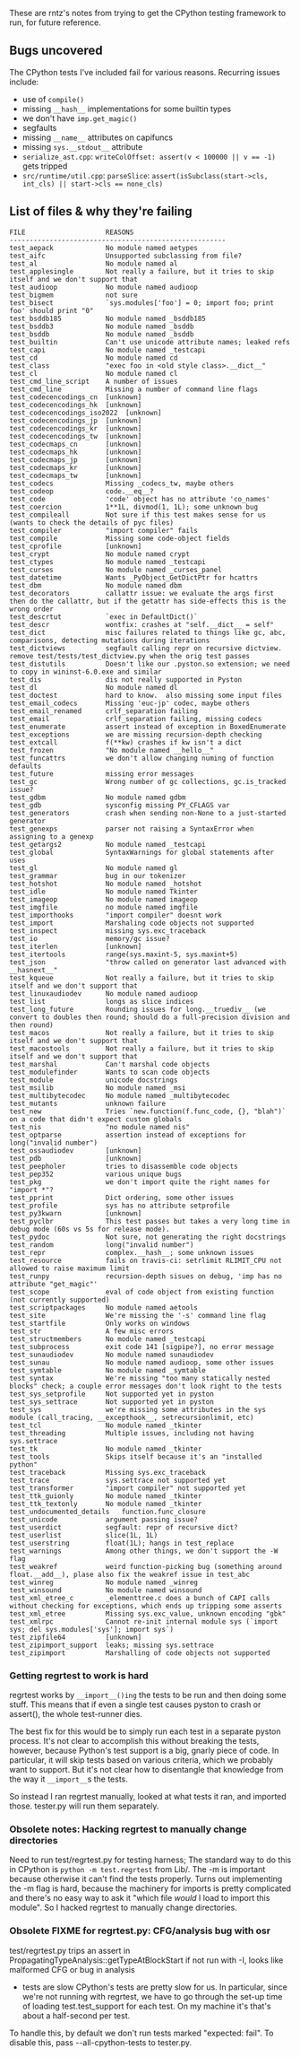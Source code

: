 These are rntz's notes from trying to get the CPython testing framework to run,
for future reference.

## Bugs uncovered
The CPython tests I've included fail for various reasons. Recurring issues include:
- use of `compile()`
- missing `__hash__` implementations for some builtin types
- we don't have `imp.get_magic()`
- segfaults
- missing `__name__` attributes on capifuncs
- missing `sys.__stdout__` attribute
- `serialize_ast.cpp`: `writeColOffset: assert(v < 100000 || v == -1)` gets tripped
- `src/runtime/util.cpp`: `parseSlice`: `assert(isSubclass(start->cls, int_cls) || start->cls == none_cls)`

## List of files & why they're failing
```
FILE                    REASONS
------------------------------------------------------
test_aepack             No module named aetypes
test_aifc               Unsupported subclassing from file?
test_al                 No module named al
test_applesingle        Not really a failure, but it tries to skip itself and we don't support that
test_audioop            No module named audioop
test_bigmem             not sure
test_bisect             `sys.modules['foo'] = 0; import foo; print foo' should print "0"
test_bsddb185           No module named _bsddb185
test_bsddb3             No module named _bsddb
test_bsddb              No module named _bsddb
test_builtin            Can't use unicode attribute names; leaked refs
test_capi               No module named _testcapi
test_cd                 No module named cd
test_class              "exec foo in <old style class>.__dict__"
test_cl                 No module named cl
test_cmd_line_script    A number of issues
test_cmd_line           Missing a number of command line flags
test_codecencodings_cn  [unknown]
test_codecencodings_hk  [unknown]
test_codecencodings_iso2022  [unknown]
test_codecencodings_jp  [unknown]
test_codecencodings_kr  [unknown]
test_codecencodings_tw  [unknown]
test_codecmaps_cn       [unknown]
test_codecmaps_hk       [unknown]
test_codecmaps_jp       [unknown]
test_codecmaps_kr       [unknown]
test_codecmaps_tw       [unknown]
test_codecs             Missing _codecs_tw, maybe others
test_codeop             code.__eq__?
test_code               'code' object has no attribute 'co_names'
test_coercion           1**1L, divmod(1, 1L); some unknown bug
test_compileall         Not sure if this test makes sense for us (wants to check the details of pyc files)
test_compiler           "import compiler" fails
test_compile            Missing some code-object fields
test_cprofile           [unknown]
test_crypt              No module named crypt
test_ctypes             No module named _testcapi
test_curses             No module named _curses_panel
test_datetime           Wants _PyObject_GetDictPtr for hcattrs
test_dbm                No module named dbm
test_decorators         callattr issue: we evaluate the args first then do the callattr, but if the getattr has side-effects this is the wrong order
test_descrtut           `exec in DefaultDict()`
test_descr              wontfix: crashes at "self.__dict__ = self"
test_dict               misc failures related to things like gc, abc, comparisons, detecting mutations during iterations
test_dictviews          segfault calling repr on recursive dictview. remove test/tests/test_dictview.py when the orig test passes
test_distutils          Doesn't like our .pyston.so extension; we need to copy in wininst-6.0.exe and similar
test_dis                dis not really supported in Pyston
test_dl                 No module named dl
test_doctest            hard to know.  also missing some input files
test_email_codecs       Missing 'euc-jp' codec, maybe others
test_email_renamed      crlf_separation failing
test_email              crlf_separation failing, missing codecs
test_enumerate          assert instead of exception in BoxedEnumerate
test_exceptions         we are missing recursion-depth checking
test_extcall            f(**kw) crashes if kw isn't a dict
test_frozen             "No module named __hello__"
test_funcattrs          we don't allow changing numing of function defaults
test_future             missing error messages
test_gc                 Wrong number of gc collections, gc.is_tracked issue?
test_gdbm               No module named gdbm
test_gdb                sysconfig missing PY_CFLAGS var
test_generators         crash when sending non-None to a just-started generator
test_genexps            parser not raising a SyntaxError when assigning to a genexp
test_getargs2           No module named _testcapi
test_global             SyntaxWarnings for global statements after uses
test_gl                 No module named gl
test_grammar            bug in our tokenizer
test_hotshot            No module named _hotshot
test_idle               No module named Tkinter
test_imageop            No module named imageop
test_imgfile            no module named imgfile
test_importhooks        "import compiler" doesnt work
test_import             Marshaling code objects not supported
test_inspect            missing sys.exc_traceback
test_io                 memory/gc issue?
test_iterlen            [unknown]
test_itertools          range(sys.maxint-5, sys.maxint+5)
test_json               "throw called on generator last advanced with __hasnext__"
test_kqueue             Not really a failure, but it tries to skip itself and we don't support that
test_linuxaudiodev      No module named audioop
test_list               longs as slice indices
test_long_future        Rounding issues for long.__truediv__ (we convert to doubles then round; should do a full-precision division and then round)
test_macos              Not really a failure, but it tries to skip itself and we don't support that
test_macostools         Not really a failure, but it tries to skip itself and we don't support that
test_marshal            Can't marshal code objects
test_modulefinder       Wants to scan code objects
test_module             unicode docstrings
test_msilib             No module named _msi
test_multibytecodec     No module named _multibytecodec
test_mutants            unknown failure
test_new                Tries `new.function(f.func_code, {}, "blah")` on a code that didn't expect custom globals
test_nis                "no module named nis"
test_optparse           assertion instead of exceptions for long("invalid number")
test_ossaudiodev        [unknown]
test_pdb                [unknown]
test_peepholer          tries to disassemble code objects
test_pep352             various unique bugs
test_pkg                we don't import quite the right names for "import *"?
test_pprint             Dict ordering, some other issues
test_profile            sys has no attribute setprofile
test_py3kwarn           [unknown]
test_pyclbr             This test passes but takes a very long time in debug mode (60s vs 5s for release mode).
test_pydoc              Not sure, not generating the right docstrings
test_random             long("invalid number")
test_repr               complex.__hash__; some unknown issues
test_resource           fails on travis-ci: setrlimit RLIMIT_CPU not allowed to raise maximum limit
test_runpy              recursion-depth sisues on debug, 'imp has no attribute "get_magic"'
test_scope              eval of code object from existing function (not currently supported)
test_scriptpackages     No module named aetools
test_site               We're missing the '-s' command line flag
test_startfile          Only works on windows
test_str                A few misc errors
test_structmembers      No module named _testcapi
test_subprocess         exit code 141 [sigpipe?], no error message
test_sunaudiodev        No module named sunaudiodev
test_sunau              No module named audioop, some other issues
test_symtable           No module named _symtable
test_syntax             We're missing "too many statically nested blocks" check; a couple error messages don't look right to the tests
test_sys_setprofile     Not supported yet in pyston
test_sys_settrace       Not supported yet in pyston
test_sys                we're missing some attributes in the sys module (call_tracing, __excepthook__, setrecursionlimit, etc)
test_tcl                No module named _tkinter
test_threading          Multiple issues, including not having sys.settrace
test_tk                 No module named _tkinter
test_tools              Skips itself because it's an "installed python"
test_traceback          Missing sys.exc_traceback
test_trace              sys.settrace not supported yet
test_transformer        "import compiler" not supported yet
test_ttk_guionly        No module named _tkinter
test_ttk_textonly       No module named _tkinter
test_undocumented_details   function.func_closure
test_unicode            argument passing issue?
test_userdict           segfault: repr of recursive dict?
test_userlist           slice(1L, 1L)
test_userstring         float(1L); hangs in test_replace
test_warnings           Among other things, we don't support the -W flag
test_weakref            weird function-picking bug (something around float.__add__), plase also fix the weakref issue in test_abc
test_winreg             No module named _winreg
test_winsound           No module named winsound
test_xml_etree_c        _elementtree.c does a bunch of CAPI calls without checking for exceptions, which ends up tripping some asserts
test_xml_etree          Missing sys.exc_value, unknown encoding "gbk"
test_xmlrpc             Cannot re-init internal module sys (`import sys; del sys.modules['sys']; import sys`)
test_zipfile64          [unknown]
test_zipimport_support  leaks; missing sys.settrace
test_zipimport          Marshalling of code objects not supported
```

### Getting regrtest to work is hard
regrtest works by `__import__()ing` the tests to be run and then doing some stuff.
This means that if even a single test causes pyston to crash or assert(), the
whole test-runner dies.

The best fix for this would be to simply run each test in a separate pyston
process. It's not clear to accomplish this without breaking the tests, however,
because Python's test support is a big, gnarly piece of code. In particular, it
will skip tests based on various criteria, which we probably want to support.
But it's not clear how to disentangle that knowledge from the way it `__import__`s
the tests.

So instead I ran regrtest manually, looked at what tests it ran, and imported
those. tester.py will run them separately.

### Obsolete notes: Hacking regrtest to manually change directories
Need to run test/regrtest.py for testing harness; The standard way to do this in
CPython is `python -m test.regrtest` from Lib/. The -m is important because
otherwise it can't find the tests properly. Turns out implementing the -m flag
is hard, because the machinery for imports is pretty complicated and there's no
easy way to ask it "which file *would* I load to import this module". So I
hacked regrtest to manually change directories.

### Obsolete FIXME for regrtest.py: CFG/analysis bug with osr
test/regrtest.py trips an assert in PropagatingTypeAnalysis::getTypeAtBlockStart
if not run with -I, looks like malformed CFG or bug in analysis
* tests are slow
CPython's tests are pretty slow for us. In particular, since we're not running
with regrtest, we have to go through the set-up time of loading
test.test_support for each test. On my machine it's that's about a half-second
per test.

To handle this, by default we don't run tests marked "expected: fail". To
disable this, pass --all-cpython-tests to tester.py.
